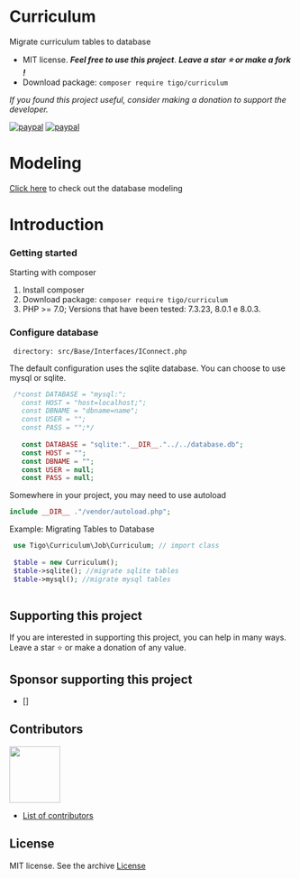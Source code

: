 # Curriculum 
Migrate curriculum tables to database
- MIT license. ***Feel free to use this project***. ***Leave a star :star: or make a fork !***
- Download package: ```composer require tigo/curriculum```

*If you found this project useful, consider making a donation to support the developer.* 

[![paypal](https://www.paypalobjects.com/pt_BR/BR/i/btn/btn_donateCC_LG.gif)](https://www.paypal.com/donate?hosted_button_id=5PG6N2SFW2ZHL)
[![paypal](https://www.paypalobjects.com/en_US/i/btn/btn_donateCC_LG.gif)](https://www.paypal.com/donate?hosted_button_id=CDAV425UPG2E2)
# Modeling
[Click here](https://github.com/tigoCaval/curriculum-tables/blob/main/modeling/cv_modeling.png) to check out the database modeling

# Introduction
 ### Getting started
 Starting with composer
 1. Install composer
 2. Download package: ```composer require tigo/curriculum```
 3. PHP >= 7.0; Versions that have been tested:  7.3.23, 8.0.1 e 8.0.3. 

 ### Configure database
     directory: src/Base/Interfaces/IConnect.php
  The default configuration uses the sqlite database. You can choose to use mysql or sqlite.
    
 ```php
  /*const DATABASE = "mysql:"; 
    const HOST = "host=localhost;";
    const DBNAME = "dbname=name";
    const USER = "";
    const PASS = "";*/
    
    const DATABASE = "sqlite:".__DIR__."../../database.db"; 
    const HOST = "";
    const DBNAME = "";
    const USER = null;
    const PASS = null;
 ```
 Somewhere in your project, you may need to use autoload
 ```php
 include __DIR__ ."/vendor/autoload.php";
 ```
Example: Migrating Tables to Database
 ```php
  use Tigo\Curriculum\Job\Curriculum; // import class
  
  $table = new Curriculum();
  $table->sqlite(); //migrate sqlite tables
  $table->mysql(); //migrate mysql tables
  
 ```
 ## Supporting this project
If you are interested in supporting this project, you can help in many ways. Leave a star :star: or make a donation of any value.

## Sponsor supporting this project
- []
## Contributors
<a href="https://github.com/tigoCaval"><img src="https://avatars.githubusercontent.com/u/19934116?v=4" width="90" height="100" /> </a>
 
 - [List of contributors](https://github.com/tigoCaval/curriculum-tables/graphs/contributors)

## License
MIT license. See the archive [License](https://github.com/tigoCaval/curriculum-tables/blob/main/LICENSE)
